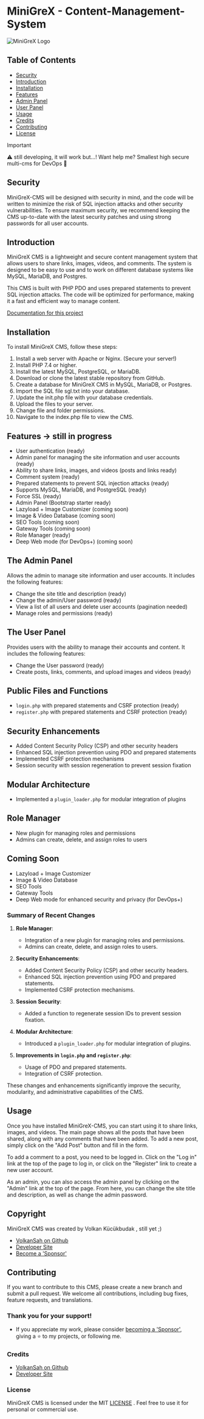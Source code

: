 # MiniGreX - Content-Management-System

![MiniGreX Logo](documentation/header_minigrex.png)

## Table of Contents
- [Security](#security)
- [Introduction](#introduction)
- [Installation](#installation)
- [Features](#features)
- [Admin Panel](#the-admin-panel)
- [User Panel](#the-user-panel)
- [Usage](#usage)
- [Credits](#credits)
- [Contributing](#contributing)
- [License](#license)

> [!IMPORTANT]
> ⚠️ still developing, it will work but...! Want  help me? Smallest high secure multi-cms for DevOps 👮

## Security
MiniGreX-CMS will be designed with security in mind, and the code will be written to minimize the risk of SQL injection attacks and other security vulnerabilities. To ensure maximum security, we recommend keeping the CMS up-to-date with the latest security patches and using strong passwords for all user accounts.

## Introduction
MiniGreX CMS is a lightweight and secure content management system that allows users to share links, images, videos, and comments. The system is designed to be easy to use and to work on different database systems like MySQL, MariaDB, and Postgres.

This CMS is built with PHP PDO and uses prepared statements to prevent SQL injection attacks. The code will be optimized for performance, making it a fast and efficient way to manage content.

[Documentation for this project](documentation/)

## Installation
To install MiniGreX CMS, follow these steps:

1. Install a web server with Apache or Nginx. (Secure your server!)
2. Install PHP 7.4 or higher.
3. Install the latest MySQL, PostgreSQL, or MariaDB.
4. Download or clone the latest stable repository from GitHub.
5. Create a database for MiniGreX CMS in MySQL, MariaDB, or Postgres.
6. Import the SQL file sgl.txt into your database.
7. Update the init.php file with your database credentials.
8. Upload the files to your server.
9. Change file and folder permissions.
10. Navigate to the index.php file to view the CMS.

## Features -> still in progress
- User authentication (ready)
- Admin panel for managing the site information and user accounts (ready)
- Ability to share links, images, and videos (posts and links ready)
- Comment system (ready)
- Prepared statements to prevent SQL injection attacks (ready)
- Supports MySQL, MariaDB, and PostgreSQL (ready)
- Force SSL (ready)
- Admin Panel (Bootstrap starter ready)
- Lazyload + Image Customizer (coming soon)
- Image & Video Database (coming soon)
- SEO Tools (coming soon)
- Gateway Tools (coming soon)
- Role Manager (ready)
- Deep Web mode (for DevOps+) (coming soon)

## The Admin Panel
Allows the admin to manage site information and user accounts. It includes the following features:

- Change the site title and description (ready)
- Change the admin/User password (ready)
- View a list of all users and delete user accounts (pagination needed)
- Manage roles and permissions (ready)

## The User Panel
Provides users with the ability to manage their accounts and content. It includes the following features:

- Change the User password (ready)
- Create posts, links, comments, and upload images and videos (ready)

## Public Files and Functions
- `login.php` with prepared statements and CSRF protection (ready)
- `register.php` with prepared statements and CSRF protection (ready)

## Security Enhancements
- Added Content Security Policy (CSP) and other security headers
- Enhanced SQL injection prevention using PDO and prepared statements
- Implemented CSRF protection mechanisms
- Session security with session regeneration to prevent session fixation

## Modular Architecture
- Implemented a `plugin_loader.php` for modular integration of plugins

## Role Manager
- New plugin for managing roles and permissions
- Admins can create, delete, and assign roles to users

## Coming Soon
- Lazyload + Image Customizer
- Image & Video Database
- SEO Tools
- Gateway Tools
- Deep Web mode for enhanced security and privacy (for DevOps+)

### Summary of Recent Changes
1. **Role Manager**:
    - Integration of a new plugin for managing roles and permissions.
    - Admins can create, delete, and assign roles to users.

2. **Security Enhancements**:
    - Added Content Security Policy (CSP) and other security headers.
    - Enhanced SQL injection prevention using PDO and prepared statements.
    - Implemented CSRF protection mechanisms.

3. **Session Security**:
    - Added a function to regenerate session IDs to prevent session fixation.

4. **Modular Architecture**:
    - Introduced a `plugin_loader.php` for modular integration of plugins.

5. **Improvements in `login.php` and `register.php`**:
    - Usage of PDO and prepared statements.
    - Integration of CSRF protection.

These changes and enhancements significantly improve the security, modularity, and administrative capabilities of the CMS.


## Usage
Once you have installed MiniGreX-CMS, you can start using it to share links, images, and videos. The main page shows all the posts that have been shared, along with any comments that have been added. To add a new post, simply click on the "Add Post" button and fill in the form.

To add a comment to a post, you need to be logged in. Click on the "Log in" link at the top of the page to log in, or click on the "Register" link to create a new user account.

As an admin, you can also access the admin panel by clicking on the "Admin" link at the top of the page. From here, you can change the site title and description, as well as change the admin password.

## Copyright
MiniGreX CMS was created by Volkan Kücükbudak , still yet ;)
- [VolkanSah on Github](https://github.com/volkansah)
- [Developer Site](https://volkansah.github.io)
- [Become a 'Sponsor'](https://github.com/sponsors/volkansah)

## Contributing
If you want to contribute to this CMS, please create a new branch and submit a pull request. We welcome all contributions, including bug fixes, feature requests, and translations.

### Thank you for your support!
- If you appreciate my work, please consider [becoming a 'Sponsor'](https://github.com/sponsors/volkansah), giving a :star: to my projects, or following me. 
### Credits
- [VolkanSah on Github](https://github.com/volkansah)
- [Developer Site](https://volkansah.github.io)

### License
MiniGreX CMS is licensed under the MIT [LICENSE](LICENSE) . Feel free to use it for personal or commercial use.


```


